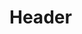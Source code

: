 <!-- TITLE: Song: Warsong Of 1000 Blades -->
<!-- SUBTITLE: This warsong causes your weapons to move at unheard of speeds.  Increases your flurry chance while also boosting your chance to attack with both weapos and to attack twice witch each. -->

# Header